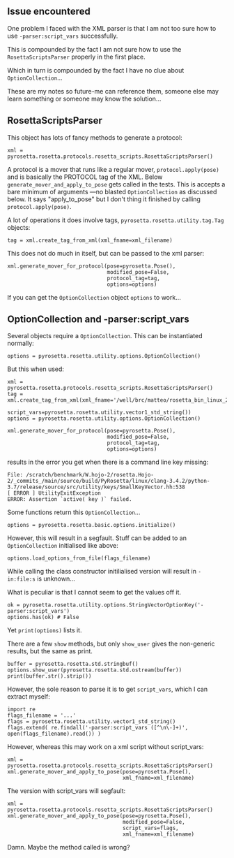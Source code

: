## Issue encountered

One problem I faced with the XML parser is that I am not too sure how to use `-parser:script_vars` successfully.

This is compounded by the fact I am not sure how to use the `RosettaScriptsParser` properly in the first place.

Which in turn is compounded by the fact I have no clue about `OptionCollection`...

These are my notes so future-me can reference them, someone else may learn something or someone may know the solution...

## RosettaScriptsParser

This object has lots of fancy methods to generate a protocol:

    xml = pyrosetta.rosetta.protocols.rosetta_scripts.RosettaScriptsParser()

A protocol is a mover that runs like a regular mover, `protocol.apply(pose)` and is basically the PROTOCOL tag of the XML.
Below `generate_mover_and_apply_to_pose` gets called in the tests. 
This is accepts a bare minimum of arguments —no blasted `OptionCollection` as discussed below.
It says "apply_to_pose" but I don't thing it finished by calling `protocol.apply(pose)`.

A lot of operations it does involve tags, `pyrosetta.rosetta.utility.tag.Tag` objects:

    tag = xml.create_tag_from_xml(xml_fname=xml_filename)

This does not do much in itself, but can be passed to the xml parser:

    xml.generate_mover_for_protocol(pose=pyrosetta.Pose(),
                                    modified_pose=False,
                                    protocol_tag=tag,
                                    options=options)
                                    
If you can get the `OptionCollection` object `options` to work...

## OptionCollection and -parser:script_vars

Several objects require a `OptionCollection`.
This can be instantiated normally:

    options = pyrosetta.rosetta.utility.options.OptionCollection()
    
But this when used:

    xml = pyrosetta.rosetta.protocols.rosetta_scripts.RosettaScriptsParser()
    tag = xml.create_tag_from_xml(xml_fname='/well/brc/matteo/rosetta_bin_linux_2020.08.61146_bundle/main/tests/integration/tests/farnesyl/farnesyl.xml',
                           script_vars=pyrosetta.rosetta.utility.vector1_std_string())
    options = pyrosetta.rosetta.utility.options.OptionCollection()
        
    xml.generate_mover_for_protocol(pose=pyrosetta.Pose(),
                                    modified_pose=False,
                                    protocol_tag=tag,
                                    options=options)
                                
results in the error you get when there is a command line key missing:

    File: /scratch/benchmark/W.hojo-2/rosetta.Hojo-2/_commits_/main/source/build/PyRosetta/linux/clang-3.4.2/python-3.7/release/source/src/utility/keys/SmallKeyVector.hh:538
    [ ERROR ] UtilityExitException
    ERROR: Assertion `active( key )` failed.

Some functions return this `OptionCollection`...

    options = pyrosetta.rosetta.basic.options.initialize()
    
However, this will result in a segfault.
Stuff can be added to an `OptionCollection` initialised like above:

    options.load_options_from_file(flags_filename)

While calling the class constructor initilialised version will result in `-in:file:s` is unknown...

What is peculiar is that I cannot seem to get the values off it.

    ok = pyrosetta.rosetta.utility.options.StringVectorOptionKey('-parser:script_vars')
    options.has(ok) # False
    
Yet `print(options)` lists it.

There are a few `show` methods, but only `show_user` gives the non-generic results, but the same as print.

    buffer = pyrosetta.rosetta.std.stringbuf()
    options.show_user(pyrosetta.rosetta.std.ostream(buffer))
    print(buffer.str().strip())

However, the sole reason to parse it is to get `script_vars`, which I can extract myself:

    import re
    flags_filename = '...'
    flags = pyrosetta.rosetta.utility.vector1_std_string()
    flags.extend( re.findall('-parser:script_vars ([^\n\-]+)', open(flags_filename).read()) )

However, whereas this may work on a xml script without script_vars:

    xml = pyrosetta.rosetta.protocols.rosetta_scripts.RosettaScriptsParser()
    xml.generate_mover_and_apply_to_pose(pose=pyrosetta.Pose(),
                                         xml_fname=xml_filename)

The version with script_vars will segfault:

    xml = pyrosetta.rosetta.protocols.rosetta_scripts.RosettaScriptsParser()
    xml.generate_mover_and_apply_to_pose(pose=pyrosetta.Pose(),
                                         modified_pose=False,
                                         script_vars=flags,
                                         xml_fname=xml_filename)
                                         
Damn. Maybe the method called is wrong?

